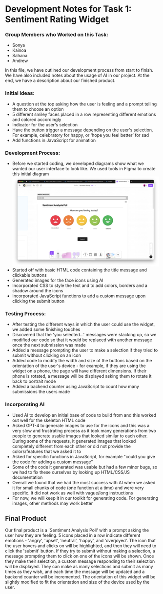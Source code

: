 # Development Notes for Task 1: Sentiment Rating Widget

### Group Members who Worked on this Task:
- Sonya
- Kainoa
- Sahana
- Andrew

In this file, we have outlined our development process from start to finish. We have also included notes about the usage of AI in our project. At the end, we have a description about our finished product. 

### Initial Ideas:
- A question at the top asking how the user is feeling and a prompt telling them to choose an option
- 5 different smiley faces placed in a row representing different emotions and colored accordingly
- Indicator for the user's selection
- Have the button trigger a message depending on the user's selection. For example, celebratory for happy, or ‘hope you feel better’ for sad
- Add functions in JavaScript for animation
  

### Development Process:
- Before we started coding, we developed diagrams show what we wanted our user interface to look like. We used tools in Figma to create this initial diagram
  ![image](./Figma.png)
- Started off with basic HTML code containing the title message and clickable buttons
- Generated images for the face icons using AI
- Incorporated CSS to style the text and to add colors, borders and a shadow around the icons
- Incorporated JavaScript functions to add a custom message upon clicking the submit button

### Testing Process:
-  After testing the different ways in which the user could use the widget, we added some finishing touches
-  Discovered that the 'you selected...' messages were stacking up, so we modified our code so that it would be replaced with another message once the next submission was made
-  Added a message prompting the user to make a selection if they tried to submit without clicking on an icon
-  Added code to modify the width and size of the buttons based on the orientation of the user's device - for example, if they are using the widget on a phone, the page will have different dimensions. If their phone is rotated, a message will be displayed asking them to rotate it back to portrait mode
-  Added a backend counter using JavaScript to count how many submissions the users made

### Incorporating AI
- Used AI to develop an initial base of code to build from and this worked out well for the skeleton HTML code
- Asked GPT-4 to generate images to use for the icons and this was a very slow and frustrating process as it took many generations from two people to generate usable images that looked similar to each other. During some of the requests, it generated images that looked completely different from each other or did not provide the colors/features that we asked it to
- Asked for specific functions in JavaScript, for example "could you give the code for adding a custom message"
- Some of the code it generated was usable but had a few minor bugs, so we had to fix these ourselves by looking up HTML/CSS/JS documentation
- Overall we found that we had the most success with AI when we asked it for small chunks of code (one function at a time) and were very specific. It did not work as well with vague/long instructions
- For now, we will keep it in our toolkit for generating code. For generating images, other methods may work better

## Final Product

Our final product is a 'Sentiment Analysis Poll' with a prompt asking the user how they are feeling. 5 icons placed in a row indicate different emotions - 'angry', 'upset', 'neutral', 'happy', and 'overjoyed'. The icon that the user hovers and clicks on will be highlighted, and then they will need to click the 'submit' button. If they try to submit without making a selection, a message prompting them to click on one of the icons will be shown. Once they make their selection, a custom message responding to their selection will be displayed. They can make as many selections and submit as many times as they wish, and each time the message will be updated and a backend counter will be incremented. The orientation of this widget will be slightly modified to fit the orientation and size of the device used by the user. 
